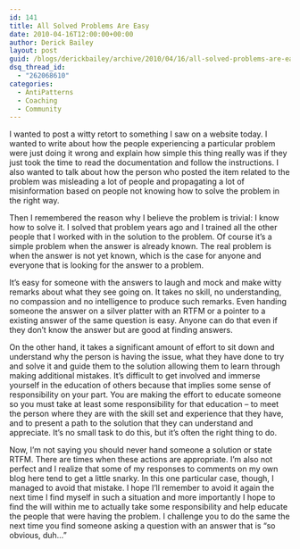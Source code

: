 ```yaml
---
id: 141
title: All Solved Problems Are Easy
date: 2010-04-16T12:00:00+00:00
author: Derick Bailey
layout: post
guid: /blogs/derickbailey/archive/2010/04/16/all-solved-problems-are-easy.aspx
dsq_thread_id:
  - "262068610"
categories:
  - AntiPatterns
  - Coaching
  - Community
---
```

I wanted to post a witty retort to something I saw on a website today. I wanted to write about how the people experiencing a particular problem were just doing it wrong and explain how simple this thing really was if they just took the time to read the documentation and follow the instructions. I also wanted to talk about how the person who posted the item related to the problem was misleading a lot of people and propagating a lot of misinformation based on people not knowing how to solve the problem in the right way. 

Then I remembered the reason why I believe the problem is trivial: I know how to solve it. I solved that problem years ago and I trained all the other people that I worked with in the solution to the problem. Of course it’s a simple problem when the answer is already known. The real problem is when the answer is not yet known, which is the case for anyone and everyone that is looking for the answer to a problem.

It’s easy for someone with the answers to laugh and mock and make witty remarks about what they see going on. It takes no skill, no understanding, no compassion and no intelligence to produce such remarks. Even handing someone the answer on a silver platter with an RTFM or a pointer to a existing answer of the same question is easy. Anyone can do that even if they don’t know the answer but are good at finding answers. 

On the other hand, it takes a significant amount of effort to sit down and understand why the person is having the issue, what they have done to try and solve it and guide them to the solution allowing them to learn through making additional mistakes. It’s difficult to get involved and immerse yourself in the education of others because that implies some sense of responsibility on your part. You are making the effort to educate someone so you must take at least some responsibility for that education – to meet the person where they are with the skill set and experience that they have, and to present a path to the solution that they can understand and appreciate. It’s no small task to do this, but it’s often the right thing to do.

Now, I’m not saying you should never hand someone a solution or state RTFM. There are times when these actions are appropriate. I’m also not perfect and I realize that some of my responses to comments on my own blog here tend to get a little snarky. In this one particular case, though, I managed to avoid that mistake. I hope I’ll remember to avoid it again the next time I find myself in such a situation and more importantly I hope to find the will within me to actually take some responsibility and help educate the people that were having the problem. I challenge you to do the same the next time you find someone asking a question with an answer that is “so obvious, duh…”